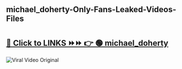 
 ## michael_doherty-Only-Fans-Leaked-Videos-Files

# <h2><a href="https://mediaupload.pro?michael_doherty">🔗 Click to LINKS ⏩⏩ 👉 🟢 michael_doherty </a></h2>

<a href="https://mediaupload.pro?michael_doherty" rel="nofollow" data-target="animated-image.originalLink"><img src="https://i.ibb.co.com/xMMVF88/686577567.gif" alt="Viral Video Original" style="max-width: 100%; display: inline-block;" data-target="animated-image.originalImage"></a>